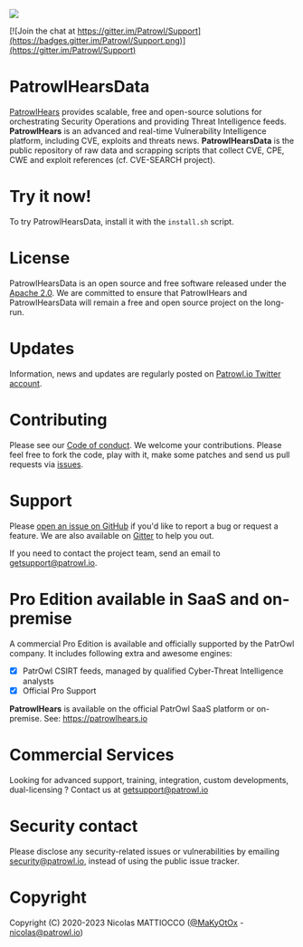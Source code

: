 ![](https://github.com/Patrowl/PatrowlDocs/blob/master/images/logos/logo-patrowl-light.png)

[![Join the chat at https://gitter.im/Patrowl/Support](https://badges.gitter.im/Patrowl/Support.png)](https://gitter.im/Patrowl/Support)


# **PatrowlHearsData**
[PatrowlHears](https://www.patrowlhears.io/) provides scalable, free and open-source solutions for orchestrating Security Operations and providing Threat Intelligence feeds. **PatrowlHears** is an advanced and real-time Vulnerability Intelligence platform, including CVE, exploits and threats news.
**PatrowlHearsData** is the public repository of raw data and scrapping scripts that collect CVE, CPE, CWE and exploit references (cf. CVE-SEARCH project).

# Try it now!
To try PatrowlHearsData, install it with the `install.sh` script.

# License
PatrowlHearsData is an open source and free software released under the [Apache 2.0](https://github.com/Patrowl/PatrowlHearsData/blob/master/LICENSE). We are committed to ensure that PatrowlHears and PatrowlHearsData will remain a free and open source project on the long-run.

# Updates
Information, news and updates are regularly posted on [Patrowl.io Twitter account](https://twitter.com/patrowl_io).

# Contributing
Please see our [Code of conduct](https://github.com/Patrowl/PatrowlDocs/blob/master/support/code_of_conduct.md). We welcome your contributions. Please feel free to fork the code, play with it, make some patches and send us pull requests via [issues](https://github.com/Patrowl/PatrowlHearsData/issues).

# Support
Please [open an issue on GitHub](https://github.com/Patrowl/PatrowlHearsData/issues) if you'd like to report a bug or request a feature. We are also available on [Gitter](https://gitter.im/PatrowlHears/Support) to help you out.

If you need to contact the project team, send an email to <getsupport@patrowl.io>.

# Pro Edition available in SaaS and on-premise
A commercial Pro Edition is available and officially supported by the PatrOwl company. It includes following extra and awesome engines:
- [x] PatrOwl CSIRT feeds, managed by qualified Cyber-Threat Intelligence analysts
- [x] Official Pro Support

**PatrowlHears** is available on the official PatrOwl SaaS platform or on-premise.
See: https://patrowlhears.io

# Commercial Services
Looking for advanced support, training, integration, custom developments, dual-licensing ? Contact us at getsupport@patrowl.io

# Security contact
Please disclose any security-related issues or vulnerabilities by emailing security@patrowl.io, instead of using the public issue tracker.

# Copyright
Copyright (C) 2020-2023 Nicolas MATTIOCCO ([@MaKyOtOx](https://twitter.com/MaKyOtOx) - nicolas@patrowl.io)
